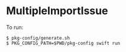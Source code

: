 # MultipleImportIssue

To run:
```
$ pkg-config/generate.sh
$ PKG_CONFIG_PATH=$PWD/pkg-config swift run
```
